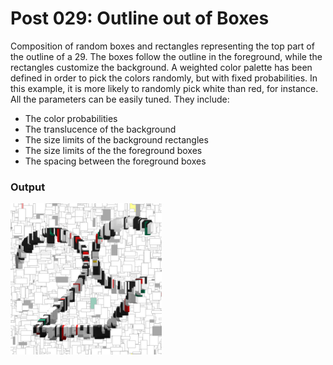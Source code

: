 # Post 029: Outline out of Boxes

Composition of random boxes and rectangles representing the top part of the outline of a 29. The boxes follow the outline in the foreground, while the rectangles customize the background. A weighted color palette has been defined in order to pick the colors randomly, but with fixed probabilities. In this example, it is more likely to randomly pick white than red, for instance. All the parameters can be easily tuned. They include:
- The color probabilities
- The translucence of the background
- The size limits of the background rectangles
- The size limits of the the foreground boxes
- The spacing between the foreground boxes

### Output
<img src="doc/output.png" width="48%">
